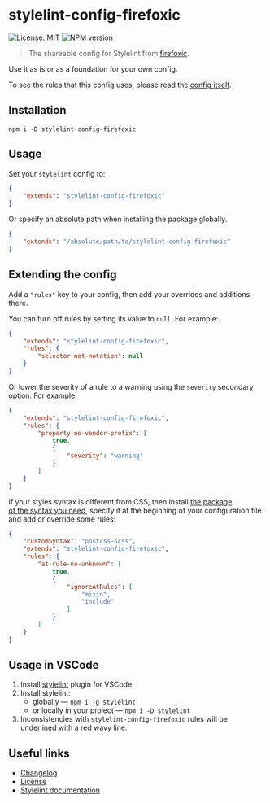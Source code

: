 # stylelint-config-firefoxic

[![License: MIT][license-image]][license-url]
[![NPM version][npm-image]][npm-url]

> The shareable config for Stylelint from [firefoxic](https://firefoxic.dev).

Use it as is or as a foundation for your own config.

To see the rules that this config uses, please read the [config itself](./.stylelintrc).

## Installation

```shell
npm i -D stylelint-config-firefoxic
```

## Usage

Set your `stylelint` config to:

```json
{
	"extends": "stylelint-config-firefoxic"
}
```

Or specify an absolute path when installing the package globally.

```json
{
	"extends": "/absolute/path/to/stylelint-config-firefoxic"
}
```

## Extending the config

Add a `"rules"` key to your config, then add your overrides and additions there.

You can turn off rules by setting its value to `null`. For example:

```json
{
	"extends": "stylelint-config-firefoxic",
	"rules": {
		"selector-not-notation": null
	}
}
```

Or lower the severity of a rule to a warning using the `severity` secondary option. For example:

```json
{
	"extends": "stylelint-config-firefoxic",
	"rules": {
		"property-no-vendor-prefix": [
			true,
			{
				"severity": "warning"
			}
		]
	}
}
```

If your styles syntax is different from CSS, then install [the package of the syntax you need](https://github.com/postcss/postcss#syntaxes), specify it at the beginning of your configuration file and add or override some rules:

```json
{
	"customSyntax": "postcss-scss",
	"extends": "stylelint-config-firefoxic",
	"rules": {
		"at-rule-no-unknown": [
			true,
			{
				"ignoreAtRules": [
					"mixin",
					"include"
				]
			}
		]
	}
}
```

## Usage in VSCode

1. Install [stylelint](https://marketplace.visualstudio.com/items?itemName=stylelint.vscode-stylelint) plugin for VSCode
2. Install stylelint:
	- globally — `npm i -g stylelint`
	- or locally in your project — `npm i -D stylelint`
3. Inconsistencies with `stylelint-config-firefoxic` rules will be underlined with a red wavy line.

## Useful links

- [Changelog](CHANGELOG.md)
- [License](LICENSE)
- [Stylelint documentation](https://stylelint.io)

[npm-url]: https://npmjs.org/package/stylelint-config-firefoxic
[npm-image]: https://badge.fury.io/js/stylelint-config-firefoxic.svg

[license-url]: https://github.com/firefoxic/stylelint-config-firefoxic/blob/main/LICENSE
[license-image]: https://img.shields.io/badge/License-MIT-limegreen.svg
